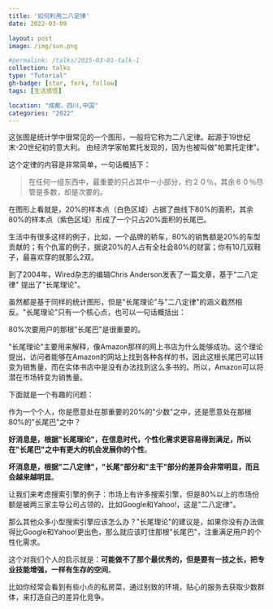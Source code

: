 ```yaml
---
title: '如何利用二八定律'
date: 2022-03-09

layout: post
image: /img/sun.png

#permalink: /talks/2015-03-01-talk-1
collection: talks
type: "Tutorial"
gh-badge: [star, fork, follow]
tags: [生活感悟]

location: "成都，四川,中国"
categories: "2022"
---
```

这张图是统计学中很常见的一个图形，一般将它称为二八定律。起源于19世纪末-20世纪初的意大利。 由经济学家帕累托发现的，因为也被叫做"帕累托定律"。

这个定律的内容是非常简单，一句话概括下：

>在任何一组东西中，最重要的只占其中一小部分，约２０％，其余８０％尽管是多数，却是次要的。

在图形上看就是，20%的样本点（白色区域）占据了曲线下80%的面积，其余80%的样本点（紫色区域）形成了一个只占20%面积的长尾巴。

生活中有很多这样的例子，比如，一个品牌的轿车，80%的销售额是20%的车型贡献的；有个仇富的例子，据说20%的人占有全社会80%的财富；你有10几双鞋子，最喜欢穿的就那么2双。

到了2004年，Wired杂志的编辑Chris Anderson发表了一篇文章，基于"二八定律" 提出了"长尾理论"。

虽然都是基于同样的统计图形，但是"长尾理论"与"二八定律"的涵义截然相反。"长尾理论"只有一个核心点，也可以一句话概括出：

80%次要用户的那根"长尾巴"是很重要的。

"长尾理论"主要用来解释，像Amazon那样的网上书店为什么能够成功。这个理论提出，访问者能够在Amazon的网站上找到各种各样的书，因此这根长尾巴可以转变为销售量，而在实体书店中是没有办法找到这么多书的。所以，Amazon可以将潜在市场转变为销售量。

下面就是一个有趣的问题：

作为一个个人，你是愿意处在那重要的20%的"少数"之中，还是愿意处在那根80%的"长尾巴"之中？

**好消息是，根据"长尾理论"，在信息时代，个性化需求更容易得到满足，所以在"长尾巴"之中有更大的机会发展你的个性**。

**坏消息是，根据"二八定律"，"长尾"部分和"主干"部分的差异会非常明显，而且会越来越明显**。

让我们来考虑搜索引擎的例子：市场上有许多搜索引擎，但是80%以上的市场份额是被两三家主导公司占领的，比如Google和Yahoo!，这是"二八定律"。

那么其他众多小型搜索引擎应该怎么办？"长尾理论"的建议是，如果你没有办法做得比Google和Yahoo!更出色，那么就应该盯住那根"长尾巴"，注重满足用户的个性化需求。

这个对我们个人的启示就是：**可能做不了那个最优秀的，但是要有一技之长，把专业技能增强，一样有生存的空间**。

比如你经常会看到有些小点的私房菜，通过别致的环境，贴心的服务去获取少数群体，来打造自己的差异化竞争。
